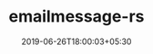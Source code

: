 ---
title: "emailmessage-rs"
date: 2019-06-26T18:00:03+05:30
type: "organisations"
org_name: "Mozilla"
repo_desc: "Email Message library for Rust"
repo_link: https://github.com/mozilla/emailmessage-rs
---